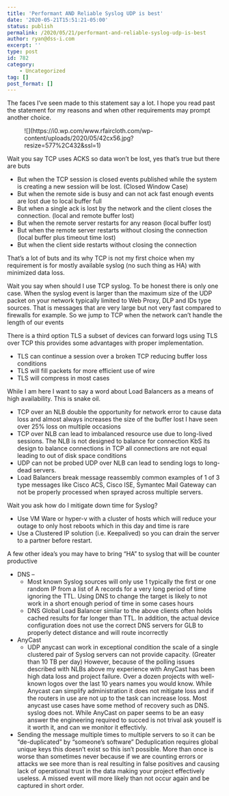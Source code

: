 ```yaml
---
title: 'Performant AND Reliable Syslog UDP is best'
date: '2020-05-21T15:51:21-05:00'
status: publish
permalink: /2020/05/21/performant-and-reliable-syslog-udp-is-best
author: ryan@dss-i.com
excerpt: ''
type: post
id: 782
category:
    - Uncategorized
tag: []
post_format: []
---
```

The faces I’ve seen made to this statement say a lot. I hope you read past the statement for my reasons and when other requirements may prompt another choice.

<div class="wp-container-623bb344cf022 wp-block-group"><div class="wp-block-group__inner-container"><figure class="wp-block-image size-large">![](https://i0.wp.com/www.rfaircloth.com/wp-content/uploads/2020/05/42cx56.jpg?resize=577%2C432&ssl=1)</figure></div></div>Wait you say TCP uses ACKS so data won’t be lost, yes that’s true but there are buts

- But when the TCP session is closed events published while the system is creating a new session will be lost. (Closed Window Case)
- But when the remote side is busy and can not ack fast enough events are lost due to local buffer full
- But when a single ack is lost by the network and the client closes the connection. (local and remote buffer lost)
- But when the remote server restarts for any reason (local buffer lost)
- But when the remote server restarts without closing the connection (local buffer plus timeout time lost)
- But when the client side restarts without closing the connection

That’s a lot of buts and its why TCP is not my first choice when my requirement is for mostly available syslog (no such thing as HA) with minimized data loss.

Wait you say when should I use TCP syslog. To be honest there is only one case. When the syslog event is larger than the maximum size of the UDP packet on your network typically limited to Web Proxy, DLP and IDs type sources. That is messages that are very large but not very fast compared to firewalls for example. So we jump to TCP when the network can’t handle the length of our events

There is a third option TLS a subset of devices can forward logs using TLS over TCP this provides some advantages with proper implementation.

- TLS can continue a session over a broken TCP reducing buffer loss conditions
- TLS will fill packets for more efficient use of wire
- TLS will compress in most cases

While I am here I want to say a word about Load Balancers as a means of high availability. This is snake oil.

- TCP over an NLB double the opportunity for network error to cause data loss and almost always increases the size of the buffer lost I have seen over 25% loss on multiple occasions
- TCP over NLB can lead to imbalanced resource use due to long-lived sessions. The NLB is not designed to balance for connection KbS its design to balance connections in TCP all connections are not equal leading to out of disk space conditions
- UDP can not be probed UDP over NLB can lead to sending logs to long-dead servers.
- Load Balancers break message reassembly common examples of 1 of 3 type messages like Cisco ACS, Cisco ISE, Symantec Mail Gateway can not be properly processed when sprayed across multiple servers.

Wait you ask how do I mitigate down time for Syslog?

- Use VM Ware or hyper-v with a cluster of hosts which will reduce your outage to only host reboots which in this day and time is rare
- Use a Clustered IP solution (i.e. Keepalived) so you can drain the server to a partner before restart.

A few other idea’s you may have to bring “HA” to syslog that will be counter productive

- DNS – 
  - Most known Syslog sources will only use 1 typically the first or one random IP from a list of A records for a very long period of time ignoring the TTL. Using DNS to change the target is likely to not work in a short enough period of time in some cases hours
  - DNS Global Load Balancer similar to the above clients often holds cached results for far longer than TTL. In addition, the actual device configuration does not use the correct DNS servers for GLB to properly detect distance and will route incorrectly
- AnyCast
  - UDP anycast can work in exceptional condition the scale of a single clustered pair of Syslog servers can not provide capacity. (Greater than 10 TB per day) However, because of the polling issues described with NLBs above my experience with AnyCast has been high data loss and project failure. Over a dozen projects with well-known logos over the last 10 years names you would know. While Anycast can simplify administration it does not mitigate loss and if the routers in use are not up to the task can increase loss. Most anycast use cases have some method of recovery such as DNS. syslog does not. While AnyCast on paper seems to be an easy answer the engineering required to succed is not trival ask youself is it worth it, and can we monitor it effectivly.
- Sending the message multiple times to multiple servers to so it can be “de-duplicated” by “someone’s software” Deduplication requires global unique keys this doesn’t exist so this isn’t possible. More than once is worse than sometimes never because if we are counting errors or attacks we see more than is real resulting in false positives and causing lack of operational trust in the data making your project effectively useless. A missed event will more likely than not occur again and be captured in short order.